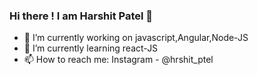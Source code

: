 ### Hi there ! I am Harshit Patel 👋


- 🔭 I’m currently working on javascript,Angular,Node-JS
- 🌱 I’m currently learning react-JS
- 📫 How to reach me: Instagram - @hrshit_ptel

